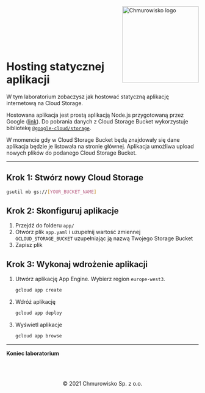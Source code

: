 <img src="../../../../img/logo.png" alt="Chmurowisko logo" width="200"  align="right">
<br><br>
<br><br>
<br><br>

# Hosting statycznej aplikacji

W tym laboratorium zobaczysz jak hostować statyczną aplikację internetową na Cloud Storage.

Hostowana aplikacja jest prostą aplikacją Node.js przygotowaną przez Google ([link](https://github.com/GoogleCloudPlatform/nodejs-docs-samples/tree/master/appengine/storage/standard)). Do pobrania danych z Cloud Storage Bucket wykorzystuje bibliotekę [`@google-cloud/storage`](https://googleapis.dev/nodejs/storage/latest/).

W momencie gdy w Cloud Storage Bucket będą znajdowały się dane aplikacja będzie je listowała na stronie głównej. Aplikacja umożliwa upload nowych plików do podanego Cloud Storage Bucket.

---

## Krok 1: Stwórz nowy Cloud Storage

```bash
gsutil mb gs://[YOUR_BUCKET_NAME]
```

## Krok 2: Skonfiguruj aplikacje

1. Przejdź do folderu `app/`
1. Otwórz plik `app.yaml` i uzupełnij wartość zmiennej `GCLOUD_STORAGE_BUCKET` uzupełniając ją nazwą Twojego Storage Bucket
1. Zapisz plik

## Krok 3: Wykonaj wdrożenie aplikacji

1. Utwórz aplikację App Engine. Wybierz region `europe-west3`.

   ```bash
   gcloud app create
   ```

1. Wdróż aplikację

   ```bash
   gcloud app deploy
   ```

1. Wyświetl aplikacje

   ```bash
   gcloud app browse
   ```

---

**Koniec laboratorium**

<br><br>

<center><p>&copy; 2021 Chmurowisko Sp. z o.o.<p></center>
